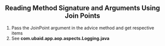<h2 align="center">Reading Method Signature and Arguments Using Join Points</h2>
<ol>
	<li>Pass the JoinPoint argument in the advice method and get respective items </li>
	<li>See <strong>com.ubaid.app.aop.aspects.Logging.java</strong></li>
</ol>
